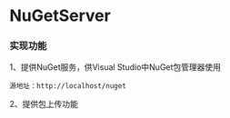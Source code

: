 NuGetServer
===========

### 实现功能
1、提供NuGet服务，供Visual Studio中NuGet包管理器使用<br />
```
源地址：http://localhost/nuget
```
2、提供包上传功能<br />
